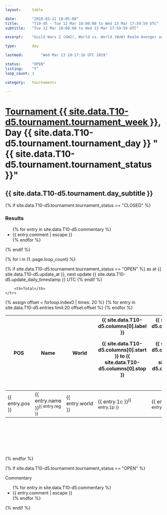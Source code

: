 ```yaml
---
layout: 	table

date: 		"2019-03-12 18:05:00"
title: 		"T10-d5 - Tue 12 Mar 18:00:00 to Wed 13 Mar 17:59:59 UTC"
subtitle: 	"Tue 12 Mar 18:00:00 to Wed 13 Mar 17:59:59 UTC"

excerpt:    "Guild Wars 2 (GW2), World vs. World (WvW) Realm Avenger achivement Tournament. \"Every Kill Counts\""

type:       day

lastmod: 		"Wed Mar 13 10:17:16 UTC 2019"

status:     "OPEN"
listing:    "Y"
loop_count: 3

category: 	tournaments

---
```

<div class="table_header">
    <h1><a href="{{ site.data.T10-d5.tournament.week_url }}">Tournament {{ site.data.T10-d5.tournament.tournament_week }}</a>, Day {{ site.data.T10-d5.tournament.tournament_day }} "{{ site.data.T10-d5.tournament.tournament_status }}"</h1>
    <h2>{{ site.data.T10-d5.tournament.day_subtitle }}</h2> 
</div>

{% if site.data.T10-d5.tournament.tournament_status == "CLOSED" %} 
<div class="commentary">
  <h3>Results</h3>
  <ul>
    {% for entry in site.data.T10-d5.commentary %}
    <li class="commentary_list">{{ entry.comment | escape }}</li>
    {% endfor %}
  </ul>
</div>
{% endif %}


{% for i in (1..page.loop_count) %}

{% if site.data.T10-d5.tournament.tournament_status == "OPEN" %} 
<span class="table_nextupdate">as at {{ site.data.T10-d5.update_at }}, next update {{ site.data.T10-d5.update_daily_timestamp }} UTC</span> 
{% endif %}

<table class="day_table">
  <colgroup>
    <col style="width:18px">
    <col style="width:55px">
    <col style="width:55px">
    <col style="width:12px">
    <col style="width:12px">
    <col style="width:12px">
    <col style="width:12px">
    <col style="width:12px">
    <col style="width:12px">
    <col style="width:12px">
    <col style="width:12px">
    <col style="width:12px">
    <col style="width:12px">
    <col style="width:12px">
    <col style="width:12px">
    <col style="width:12px">
    <col style="width:12px">
    <col style="width:12px">
    <col style="width:12px">
    <col style="width:12px">
    <col style="width:12px">
    <col style="width:12px">
    <col style="width:12px">
    <col style="width:12px">
    <col style="width:12px">
    <col style="width:12px">
    <col style="width:12px">
    <col style="width:18px">
  </colgroup>  
  <thead>
    <tr>
        <th>POS</th>
        <th class="AlignLeft">Name</th>
        <th class="AlignLeft">World</th>

<th><div class="label">{{ site.data.T10-d5.columns[0].label }}<p class="onhover">{{ site.data.T10-d5.columns[0].start }} to {{ site.data.T10-d5.columns[0].stop }}</p></div>​</th>
<th><div class="label">{{ site.data.T10-d5.columns[1].label }}<p class="onhover">{{ site.data.T10-d5.columns[1].start }} to {{ site.data.T10-d5.columns[1].stop }}</p></div>​</th>
<th><div class="label">{{ site.data.T10-d5.columns[2].label }}<p class="onhover">{{ site.data.T10-d5.columns[2].start }} to {{ site.data.T10-d5.columns[2].stop }}</p></div>​</th>
<th><div class="label">{{ site.data.T10-d5.columns[3].label }}<p class="onhover">{{ site.data.T10-d5.columns[3].start }} to {{ site.data.T10-d5.columns[3].stop }}</p></div>​</th>
<th><div class="label">{{ site.data.T10-d5.columns[4].label }}<p class="onhover">{{ site.data.T10-d5.columns[4].start }} to {{ site.data.T10-d5.columns[4].stop }}</p></div>​</th>
<th><div class="label">{{ site.data.T10-d5.columns[5].label }}<p class="onhover">{{ site.data.T10-d5.columns[5].start }} to {{ site.data.T10-d5.columns[5].stop }}</p></div>​</th>
<th><div class="label">{{ site.data.T10-d5.columns[6].label }}<p class="onhover">{{ site.data.T10-d5.columns[6].start }} to {{ site.data.T10-d5.columns[6].stop }}</p></div>​</th>
<th><div class="label">{{ site.data.T10-d5.columns[7].label }}<p class="onhover">{{ site.data.T10-d5.columns[7].start }} to {{ site.data.T10-d5.columns[7].stop }}</p></div>​</th>
<th><div class="label">{{ site.data.T10-d5.columns[8].label }}<p class="onhover">{{ site.data.T10-d5.columns[8].start }} to {{ site.data.T10-d5.columns[8].stop }}</p></div>​</th>
<th><div class="label">{{ site.data.T10-d5.columns[9].label }}<p class="onhover">{{ site.data.T10-d5.columns[9].start }} to {{ site.data.T10-d5.columns[9].stop }}</p></div>​</th>
<th><div class="label">{{ site.data.T10-d5.columns[10].label }}<p class="onhover">{{ site.data.T10-d5.columns[10].start }} to {{ site.data.T10-d5.columns[10].stop }}</p></div>​</th>

<th><div class="label">{{ site.data.T10-d5.columns[11].label }}<p class="onhover">{{ site.data.T10-d5.columns[11].start }} to {{ site.data.T10-d5.columns[11].stop }}</p></div>​</th>
<th><div class="label">{{ site.data.T10-d5.columns[12].label }}<p class="onhover">{{ site.data.T10-d5.columns[12].start }} to {{ site.data.T10-d5.columns[12].stop }}</p></div>​</th>
<th><div class="label">{{ site.data.T10-d5.columns[13].label }}<p class="onhover">{{ site.data.T10-d5.columns[13].start }} to {{ site.data.T10-d5.columns[13].stop }}</p></div>​</th>
<th><div class="label">{{ site.data.T10-d5.columns[14].label }}<p class="onhover">{{ site.data.T10-d5.columns[14].start }} to {{ site.data.T10-d5.columns[14].stop }}</p></div>​</th>
<th><div class="label">{{ site.data.T10-d5.columns[15].label }}<p class="onhover">{{ site.data.T10-d5.columns[15].start }} to {{ site.data.T10-d5.columns[15].stop }}</p></div>​</th>
<th><div class="label">{{ site.data.T10-d5.columns[16].label }}<p class="onhover">{{ site.data.T10-d5.columns[16].start }} to {{ site.data.T10-d5.columns[16].stop }}</p></div>​</th>
<th><div class="label">{{ site.data.T10-d5.columns[17].label }}<p class="onhover">{{ site.data.T10-d5.columns[17].start }} to {{ site.data.T10-d5.columns[17].stop }}</p></div>​</th>
<th><div class="label">{{ site.data.T10-d5.columns[18].label }}<p class="onhover">{{ site.data.T10-d5.columns[18].start }} to {{ site.data.T10-d5.columns[18].stop }}</p></div>​</th>
<th><div class="label">{{ site.data.T10-d5.columns[19].label }}<p class="onhover">{{ site.data.T10-d5.columns[19].start }} to {{ site.data.T10-d5.columns[19].stop }}</p></div>​</th>
<th><div class="label">{{ site.data.T10-d5.columns[20].label }}<p class="onhover">{{ site.data.T10-d5.columns[20].start }} to {{ site.data.T10-d5.columns[20].stop }}</p></div>​</th>

<th><div class="label">{{ site.data.T10-d5.columns[21].label }}<p class="onhover">{{ site.data.T10-d5.columns[21].start }} to {{ site.data.T10-d5.columns[21].stop }}</p></div>​</th>
<th><div class="label">{{ site.data.T10-d5.columns[22].label }}<p class="onhover">{{ site.data.T10-d5.columns[22].start }} to {{ site.data.T10-d5.columns[22].stop }}</p></div>​</th>
<th><div class="label">{{ site.data.T10-d5.columns[23].label }}<p class="onhover">{{ site.data.T10-d5.columns[23].start }} to {{ site.data.T10-d5.columns[23].stop }}</p></div>​</th>

        <th>Total</th>
    </tr>
  </thead>
  {% assign offset = forloop.index0 | times: 20 %}
<tbody>
{% for entry in site.data.T10-d5.entries limit:20 offset:offset %}
  <tr>
    <td class="pl{{ entry.pos }}">{{ entry.pos }}</td>
    <td class="AlignLeft">{{ entry.name }}<sup>{{ entry.reg }}</sup></td>
    <td class="AlignLeft">{{ entry.world }}</td>
    <td class="pl{{ entry.1p }}">{{ entry.1c }}<sup>{{ entry.1p }}</sup></td>
    <td class="pl{{ entry.2p }}">{{ entry.2c }}<sup>{{ entry.2p }}</sup></td>
    <td class="pl{{ entry.3p }}">{{ entry.3c }}<sup>{{ entry.3p }}</sup></td>
    <td class="pl{{ entry.4p }}">{{ entry.4c }}<sup>{{ entry.4p }}</sup></td>
    <td class="pl{{ entry.5p }}">{{ entry.5c }}<sup>{{ entry.5p }}</sup></td>
    <td class="pl{{ entry.6p }}">{{ entry.6c }}<sup>{{ entry.6p }}</sup></td>
    <td class="pl{{ entry.7p }}">{{ entry.7c }}<sup>{{ entry.7p }}</sup></td>
    <td class="pl{{ entry.8p }}">{{ entry.8c }}<sup>{{ entry.8p }}</sup></td>
    <td class="pl{{ entry.9p }}">{{ entry.9c }}<sup>{{ entry.9p }}</sup></td>
    <td class="pl{{ entry.10p }}">{{ entry.10c }}<sup>{{ entry.10p }}</sup></td>
    <td class="pl{{ entry.11p }}">{{ entry.11c }}<sup>{{ entry.11p }}</sup></td>
    <td class="pl{{ entry.12p }}">{{ entry.12c }}<sup>{{ entry.12p }}</sup></td>
    <td class="pl{{ entry.13p }}">{{ entry.13c }}<sup>{{ entry.13p }}</sup></td>
    <td class="pl{{ entry.14p }}">{{ entry.14c }}<sup>{{ entry.14p }}</sup></td>
    <td class="pl{{ entry.15p }}">{{ entry.15c }}<sup>{{ entry.15p }}</sup></td>
    <td class="pl{{ entry.16p }}">{{ entry.16c }}<sup>{{ entry.16p }}</sup></td>
    <td class="pl{{ entry.17p }}">{{ entry.17c }}<sup>{{ entry.17p }}</sup></td>
    <td class="pl{{ entry.18p }}">{{ entry.18c }}<sup>{{ entry.18p }}</sup></td>
    <td class="pl{{ entry.19p }}">{{ entry.19c }}<sup>{{ entry.19p }}</sup></td>
    <td class="pl{{ entry.20p }}">{{ entry.20c }}<sup>{{ entry.20p }}</sup></td>
    <td class="pl{{ entry.21p }}">{{ entry.21c }}<sup>{{ entry.21p }}</sup></td>
    <td class="pl{{ entry.22p }}">{{ entry.22c }}<sup>{{ entry.22p }}</sup></td>
    <td class="pl{{ entry.23p }}">{{ entry.23c }}<sup>{{ entry.23p }}</sup></td>
    <td class="pl{{ entry.24p }}">{{ entry.24c }}<sup>{{ entry.24p }}</sup></td>
    <td>{{ entry.total }}</td>
  </tr>
{% endfor %}  
</tbody>
</table>
<div class="leaderboard">
  <script async src="//pagead2.googlesyndication.com/pagead/js/adsbygoogle.js"></script>
  <!-- 728x90 -->
  <ins class="adsbygoogle"
       style="display:inline-block;width:728px;height:90px"
       data-ad-client="ca-pub-3274917281288240"
       data-ad-slot="3870538733"></ins>
  <script>
  (adsbygoogle = window.adsbygoogle || []).push({});
  </script>    
</div>
<br />
{% endfor %}

{% if site.data.T10-d5.tournament.tournament_status == "OPEN" %} 
<div class="commentary">
  <span class="commentary_title">Commentary</span>
  <ul>
    {% for entry in site.data.T10-d5.commentary %}
    <li class="commentary_list">{{ entry.comment | escape }}</li>
    {% endfor %}
  </ul>
</div>
{% endif %}


